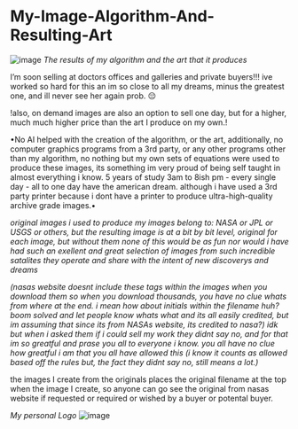 # My-Image-Algorithm-And-Resulting-Art

![image](https://github.com/user-attachments/assets/510e36c5-12d5-4cd7-8e15-519a973441e9)
*The results of my algorithm and the art that it produces*

I’m soon selling at doctors offices and galleries and private buyers!!! ive worked so hard for this an im so close to all my dreams, minus the greatest one, and ill never see her again prob. 😔

!also, on demand images are also an option to sell one day, but for a higher, much much higher price than the art I produce on my own.!

•No AI helped with the creation of the algorithm, or the art, additionally, no computer graphics programs from a 3rd party, or any other programs other than my algorithm, no nothing but my own sets of equations were used to produce these images, its something im very proud of being self taught in almost everything i know. 5 years of study 3am to 8ish pm - every single day - all to one day have the american dream. although i have used a 3rd party printer because i dont have a printer to produce ultra-high-quality archive grade images.•

*original images i used to produce my images belong to: NASA or JPL or USGS or others, but the resulting image is at a bit by bit level, original for each image, but without them none of this would be as fun nor would i have had such an exellent and great selection of images from such incredible satalites they operate and share with the intent of new discoverys and dreams*

*(nasas website doesnt include these tags within the images when you download them so when you download thousands, you have no clue whats from where at the end. i mean how about initials within the filename huh? boom solved and let people know whats what and its all easily credited, but im assuming that since its from NASAs website, its credited to nasa?) idk but when i asked them if i could sell my work they didnt say no, and for that im so greatful and prase you all to everyone i know. you all have no clue how greatful i am that you all have allowed this (i know it counts as allowed based off the rules but, the fact they didnt say no, still means a lot.)*

the images I create from the originals places the original filename at the top when the image I create, so anyone can go see the original from nasas website if requested or required or wished by a buyer or potental buyer. 


*My personal Logo*
![image](https://github.com/user-attachments/assets/e437bb8e-8edb-44a1-a817-eb11469838c2)
